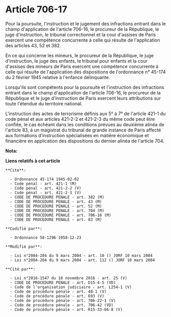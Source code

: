 # Article 706-17

Pour la poursuite, l'instruction et le jugement des infractions entrant dans le champ d'application de l'article 706-16, le
procureur de la République, le juge d'instruction, le tribunal correctionnel et la cour d'assises de Paris exercent une
compétence concurrente à celle qui résulte de l'application des articles 43, 52 et 382.

En ce qui concerne les mineurs, le procureur de la République, le juge d'instruction, le juge des enfants, le tribunal pour
enfants et la cour d'assises des mineurs de Paris exercent une compétence concurrente à celle qui résulte de l'application
des dispositions de l'ordonnance n° 45-174 du 2 février 1945 relative à l'enfance délinquante.

Lorsqu'ils sont compétents pour la poursuite et l'instruction des infractions entrant dans le champ d'application de
l'article 706-16, le procureur de la République et le juge d'instruction de Paris exercent leurs attributions sur toute
l'étendue du territoire national.

L'instruction des actes de terrorisme définis aux 5° à 7° de l'article 421-1 du code pénal et aux articles 421-2-2 et 421-2-3
du même code peut être confiée, le cas échéant dans les conditions prévues au deuxième alinéa de l'article 83, à un magistrat
du tribunal de grande instance de Paris affecté aux formations d'instruction spécialisées en matière économique et financière
en application des dispositions du dernier alinéa de l'article 704.

**Nota:**



**Liens relatifs à cet article**

	**Cite**:

	  - Ordonnance 45-174 1945-02-02
	  - Code pénal - art. 421-1 (M)
	  - Code pénal - art. 421-2-2 (V)
	  - Code pénal - art. 421-2-3 (V)
	  - CODE DE PROCEDURE PENALE - art. 382 (M)
	  - CODE DE PROCEDURE PENALE - art. 43 (M)
	  - CODE DE PROCEDURE PENALE - art. 52 (M)
	  - CODE DE PROCEDURE PENALE - art. 704 (M)
	  - CODE DE PROCEDURE PENALE - art. 706-16 (M)
	  - CODE DE PROCEDURE PENALE - art. 83 (M)

	**Codifié par**:

	  - Ordonnance 58-1296 1958-12-23

	**Modifié par**:

	  - Loi n°2004-204 du 9 mars 2004 - art. 10 () JORF 10 mars 2004
	  - Loi n°2004-204 du 9 mars 2004 - art. 112 () JORF 10 mars 2004

	**Cité par**:

	  - Loi n°2016-1547 du 18 novembre 2016 - art. 25 (V)
	  - CODE DE PROCEDURE PENALE - art. D15-4-5 (VD)
	  - Code de l'organisation judiciaire - art. L254-1 (V)
	  - Code de procédure pénale - art. 48-1 (V)
	  - Code de procédure pénale - art. 693 (V)
	  - Code de procédure pénale - art. 706-22-1 (V)
	  - Code de procédure pénale - art. 706-42 (VD)
	  - Code de procédure pénale - art. R15-33-66-8 (V)
